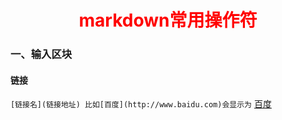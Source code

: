 <h1 align='center'><font color=red>markdown常用操作符</font></h1>

### 一、输入区块
#### 链接
`[链接名](链接地址) 比如[百度](http://www.baidu.com)会显示为` [百度](http://www.baidu.com)
